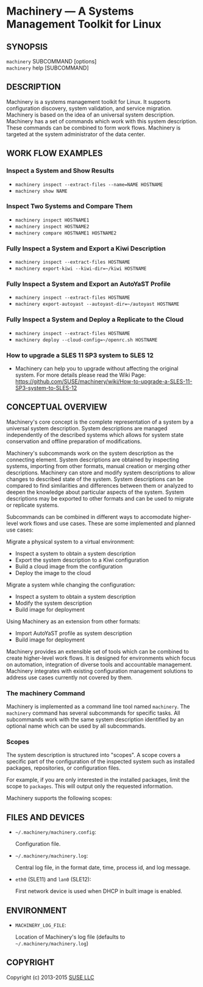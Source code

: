 # Machinery — A Systems Management Toolkit for Linux

## SYNOPSIS

`machinery` SUBCOMMAND \[options\] <br>
`machinery` help [SUBCOMMAND]


## DESCRIPTION

Machinery is a systems management toolkit for Linux. It supports configuration
discovery, system validation, and service migration. Machinery is based on the
idea of an universal system description. Machinery has a set of commands which
work with this system description. These commands can be combined to form work
flows. Machinery is targeted at the system administrator of the data center.


## WORK FLOW EXAMPLES

### Inspect a System and Show Results
  - `machinery inspect --extract-files --name=NAME HOSTNAME`
  - `machinery show NAME`

### Inspect Two Systems and Compare Them
  - `machinery inspect HOSTNAME1`
  - `machinery inspect HOSTNAME2`
  - `machinery compare HOSTNAME1 HOSTNAME2`

### Fully Inspect a System and Export a Kiwi Description
  - `machinery inspect --extract-files HOSTNAME`
  - `machinery export-kiwi --kiwi-dir=~/kiwi HOSTNAME`

### Fully Inspect a System and Export an AutoYaST Profile
  - `machinery inspect --extract-files HOSTNAME`
  - `machinery export-autoyast --autoyast-dir=~/autoyast HOSTNAME`

### Fully Inspect a System and Deploy a Replicate to the Cloud
  - `machinery inspect --extract-files HOSTNAME`
  - `machinery deploy --cloud-config=~/openrc.sh HOSTNAME`

### How to upgrade a SLES 11 SP3 system to SLES 12
  - Machinery can help you to upgrade without affecting the original system.
    For more details please read the Wiki Page: <br>
    https://github.com/SUSE/machinery/wiki/How-to-upgrade-a-SLES-11-SP3-system-to-SLES-12


## CONCEPTUAL OVERVIEW

Machinery's core concept is the complete representation of a system by a
universal system description.
System descriptions are managed independently of the described
systems which allows for system state conservation and offline preparation of
modifications.

Machinery's subcommands work on the system description as the connecting
element.
System descriptions are obtained by inspecting systems, importing from other
formats, manual creation or merging other descriptions.
Machinery can store and modify system descriptions to allow changes to
described state of the system.
System descriptions can be compared to find similarities and differences
between them or analyzed to deepen the knowledge about particular aspects of
the system.
System descriptions may be exported to other formats and can be used to
migrate or replicate systems.

Subcommands can be combined in different ways to accomodate higher-level work
flows and use cases.
These are some implemented and planned use cases:

Migrate a physical system to a virtual environment:

  - Inspect a system to obtain a system description
  - Export the system description to a Kiwi configuration
  - Build a cloud image from the configuration
  - Deploy the image to the cloud

Migrate a system while changing the configuration:

  - Inspect a system to obtain a system description
  - Modify the system description
  - Build image for deployment

Using Machinery as an extension from other formats:

  - Import AutoYaST profile as system description
  - Build image for deployment

Machinery provides an extensible set of tools which can be combined to create
higher-level work flows.
It is designed for environments which focus on automation, integration
of diverse tools and accountable management.
Machinery integrates with existing configuration management solutions to
address use cases currently not covered by them.

### The machinery Command

Machinery is implemented as a command line tool named `machinery`. The
`machinery` command has several subcommands for specific tasks. All
subcommands work with the same system description identified by an optional
name which can be used by all subcommands.


### Scopes

The system description is structured into "scopes". A scope covers a specific
part of the configuration of the inspected system such as installed packages,
repositories, or configuration files.

For example, if you are only interested in the installed packages, limit the
scope to `packages`. This will output only the requested information.

Machinery supports the following scopes:

## FILES AND DEVICES

  * `~/.machinery/machinery.config`:

    Configuration file.

  * `~/.machinery/machinery.log`:

    Central log file, in the format date, time, process id, and log message.

  * `eth0` (SLE11) and `lan0` (SLE12):

    First network device is used when DHCP in built image is enabled.


## ENVIRONMENT

  * `MACHINERY_LOG_FILE`:

    Location of Machinery's log file (defaults to `~/.machinery/machinery.log`)


## COPYRIGHT

Copyright \(c) 2013-2015 [SUSE LLC](http://www.suse.com)

